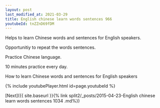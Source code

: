 ```yaml
---
layout: post
last_modified_at: 2021-03-29
title: English chinese learn words sentences 966 
youtubeId: tnZZnD69fDM
---
```

 
 
Helps to learn Chinese words and sentences for English speakers.

Opportunitiy to repeat the words sentences. 

Practice Chinese language. 
 
10 minutes practice every day. 
 
How to learn Chinese words and sentences for English speakers 
 
{% include youtubePlayer.html id=page.youtubeId %}
 
 
[Next]({{ site.baseurl }}{% link  split2/_posts/2015-04-23-English chinese learn words sentences 1034 .md%})
 
